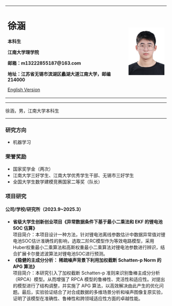 <div>
<table border="0">
  <tr>
    <td width="75%">
      <h1>徐涵</h1>
      <p><b>本科生</b></p>
      <p><b>江南大学理学院</b></p>
      <p><b>邮箱：m13222855187@163.com</b></p>
      <p><b>地址：江苏省无锡市滨湖区蠡湖大道江南大学，邮编214000</b></p>
      <p><a href="/index-en.html">English Version</a></p>
    </td>
    <td width="25%">
      <img src="/XuHan.jpg" width="100%">
    </td>
  </tr>
</table>
</div>

---

徐涵，男，江南大学本科生

---

 

### 研究方向
- 机器学习

### 荣誉奖励
- 国家奖学金（两次）
- 江南大学三好学生、江南大学优秀学生干部、无锡市三好学生
- 全国大学生数学建模竞赛国家二等奖（队长）

### 项目研究
#### 公司/学校/研究所（2023.9~2025.3）
- **省级大学生创新创业项目《异常数据条件下基于最小二乘法和 EKF 的锂电池 SOC 估算》**  
项目简介：本项目设计一种方法，针对锂电池离线参数估计中数据异常值对锂电池SOC估计准确性的影响，选取二阶RC模型作为等效电路模型，采用Huber权重最小二乘算法和高斯权重最小二乘算法对锂电池参数进行辨识，结合扩展卡尔曼滤波算法对锂电池SOC进行预测。
- **《稳健的主成分分析： 稀疏噪声背景下利用加权截断 Schatten-p Norm 的 APG 算法》**  
项目简介：本研究引入了加权截断 Schatten-p 准则来识别鲁棒主成分分析（RPCA）模型。从而增强了 RPCA 模型的鲁棒性、灵活性和适应性。对提出的模型进行了结构调整，并实施了 APG 算法，以高效解决由此产生的优化问题。最后，实验验证结合了对合成数据的多维场景分析和噪声图像复原实验，证明了该模型在准确性、鲁棒性和跨领域适应性方面的卓越性能。
